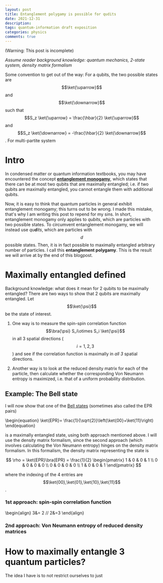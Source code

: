 ```yaml
---
layout: post
title: Entanglement polygamy is possible for qudits
date: 2021-12-31
description: 
tags: quantum-information draft exposition
categories: physics
comments: true
---
```


(Warning: This post is incomplete)

*Assume reader background knowledge: quantum mechanics, 2-state system, density matrix formalism*

Some convention to get out of the way: For a qubits, the two possible states are $$\ket{\uparrow}$$ and $$\ket{\downarrow}$$ such that $$S_z \ket{\uparrow} = \frac{\hbar}{2} \ket{\uparrow}$$ and $$S_z \ket{\downarrow} = -\frac{\hbar}{2} \ket{\downarrow}$$. For multi-partite system

# Intro

In condensed matter or quantum information textbooks, you may have encountered the concept [**entanglement monogamy**](https://en.wikipedia.org/wiki/Monogamy_of_entanglement), which states that there can be at most two qubits that are maximally entangled; i.e. if two qubits are maximally entangled, you cannot entangle them with additional qubits. 

Now, it is easy to think that quantum particles in general exhibit entanglement monogamy; this turns out to be wrong. I made this mistake, that's why I am writing this post to repend for my sins. In short, entanglement monogamy only applies to *qubits*, which are particles with two possible states. To circumvent entanglement monogamy, we will instead use *qu**d**its*, which are particles with $$d$$ possible states. Then, it is in fact possible to maximally entangled arbitrary number of particles. I call this **entanglement polygamy**. This is the result we will arrive at by the end of this blogpost.


# Maximally entangled defined

Background knowledge: what does it mean for 2 qubits to be maximally entangled?
There are two ways to show that 2 qubits are maximally entangled. Let $$\ket{\psi}$$ be the state of interest. 

1) One way is to measure the spin-spin correlation function $$\bra{\psi} S_i\otimes S_i \ket{\psi}$$ in all 3 spatial directions ($$i=1,2,3$$) and see if the correlation function is maximally in *all 3* spatial directions. 

2) Another way is to look at the reduced density matrix for each of the particle, then calculate whether the corresponding Von Neumann entropy is maximized, i.e. that of a uniform probability distribution.


## Example: The Bell state

I will now show that one of the [Bell states](https://en.wikipedia.org/wiki/Bell_state) (sometimes also called the EPR pairs)

\begin{equation}
\ket{EPR}= \frac{1}{\sqrt{2}}\left(\ket{00}+\ket{11}\right)
\end{equation}

is a maximally entangled state, using both approach mentioned above. I will use the density matrix formalism, since the second approach (which involves calculating the Von Neumann entropy) hinges on the density matrix formalism. In this formalism, the density matrix representing the state is 

$$
\rho = \ket{EPR}\bra{EPR} = \frac{1}{2}
\begin{pmatrix}
1 & 0 & 0 & 1 \\
0 & 0 & 0 & 0 \\
0 & 0 & 0 & 0 \\
1 & 0 & 0 & 1
\end{pmatrix}
$$

where the indexing of the 4 entries are $$\ket{00},\ket{01},\ket{10},\ket{11}$$. 


### 1st approach: spin-spin correlation function

\begin{align}
3&= 2 //
2&=3
\end{align}



### 2nd approach: Von Neumann entropy of reduced density matrices






# How to maximally entangle 3 quantum particles?

The idea I have is to not restrict ourselves to just 


















